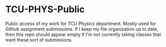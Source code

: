 # TCU-PHYS-Public
Public access of my work for TCU Physics department. Mostly used for Github assignment submissions. If I keep my file organization up to date, then this repo should appear empty if I'm not currently taking classes that want these sort of submissions.
